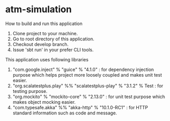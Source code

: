 # atm-simulation

How to build and run this application
1. Clone project to your machine.
2. Go to root directory of this application.
3. Checkout develop branch.
4. Issue 'sbt run' in your prefer CLI tools.

This application uses following libraries
1. "com.google.inject" % "guice" % "4.1.0" : for dependency injection purpose which helps project more loosely coupled and makes unit test easier.
2. "org.scalatestplus.play" %% "scalatestplus-play" % "3.1.2" % Test : for testing purpose.
3. "org.mockito" % "mockito-core" % "2.13.0" : for unit test purpose which makes object mocking easier.
4. "com.typesafe.akka" %% "akka-http"   % "10.1.0-RC1" : for HTTP standard information such as code and message.